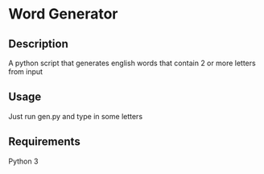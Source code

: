 # Word Generator

## Description

A python script that generates english words that contain 2 or more letters from input

## Usage

Just run gen.py and type in some letters

## Requirements

Python 3
